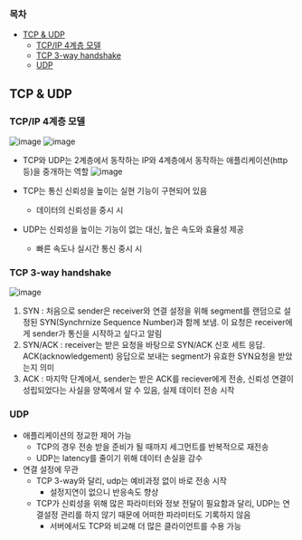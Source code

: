 ### 목차
- [TCP & UDP](#tcp--udp)
  - [TCP/IP 4계층 모델](#tcpip-4계층-모델)
  - [TCP 3-way handshake](#tcp-3-way-handshake)
  - [UDP](#udp)
## TCP & UDP

### TCP/IP 4계층 모델
![image](https://user-images.githubusercontent.com/102513932/193191699-25462209-94c9-4e04-87b4-577ec0a30daf.png)
![image](https://user-images.githubusercontent.com/102513932/193173323-c62f98b1-8b6b-4415-9b57-d71990d2d0cd.png)

- TCP와 UDP는 2계층에서 동작하는 IP와 4계층에서 동작하는 애플리케이션(http 등)을 중개하는 역할
![image](https://user-images.githubusercontent.com/102513932/193192066-a4d2534e-7922-4182-8a05-68c5f623ff86.png)

- TCP는 통신 신뢰성을 높이는 실현 기능이 구현되어 있음
  - 데이터의 신뢰성을 중시 시
- UDP는 신뢰성을 높이는 기능이 없는 대신, 높은 속도와 효율성 제공
  - 빠른 속도나 실시간 통신 중시 시

### TCP 3-way handshake
![image](https://user-images.githubusercontent.com/102513932/193192730-4a73d4fe-fa01-48f8-a501-8c95a7a46a73.png)
1. SYN : 처음으로 sender은 receiver와 연결 설정을 위해 segment를 랜덤으로 설정된 SYN(Synchrnize Sequence Number)과 함께 보냄. 이 요청은 receiver에게 sender가 통신을 시작하고 싶다고 알림
2. SYN/ACK : receiver는 받은 요청을 바탕으로 SYN/ACK 신호 세트 응답. ACK(acknowledgement) 응답으로 보내는 segment가 유효한 SYN요청을 받았는지 의미
3. ACK : 마지막 단계에서, sender는 받은 ACK를 reciever에게 전송, 신뢰성 연결이 성립되었다는 사실을 양쪽에서 알 수 있음, 실제 데이터 전송 시작

### UDP
- 애플리케이션의 정교한 제어 가능
  - TCP의 경우 전송 받을 준비가 될 때까지 세그먼트를 반복적으로 재전송
  - UDP는 latency를 줄이기 위해 데이터 손실을 감수
- 연결 설정에 무관
  - TCP 3-way와 달리, udp는 예비과정 없이 바로 전송 시작
    - 설정지연이 없으니 반응속도 향상
  - TCP가 신뢰성을 위해 많은 파라미터와 정보 전달이 필요함과 달리, UDP는 연결설정 관리를 하지 않기 때문에 어떠한 파라미터도 기록하지 않음
    - 서버에서도 TCP와 비교해 더 많은 클라이언트를 수용 가능